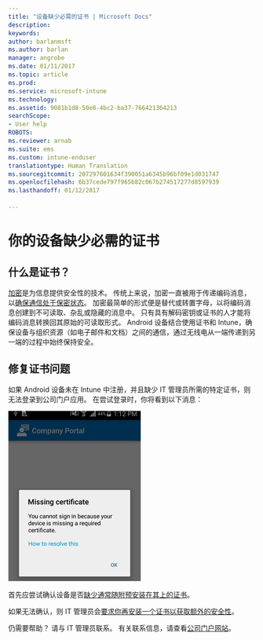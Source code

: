 ```yaml
---
title: "设备缺少必需的证书 | Microsoft Docs"
description: 
keywords: 
author: barlanmsft
ms.author: barlan
manager: angrobe
ms.date: 01/11/2017
ms.topic: article
ms.prod: 
ms.service: microsoft-intune
ms.technology: 
ms.assetid: 9081b1d8-50e8-4bc2-ba37-766421364213
searchScope:
- User help
ROBOTS: 
ms.reviewer: arnab
ms.suite: ems
ms.custom: intune-enduser
translationtype: Human Translation
ms.sourcegitcommit: 207297601634f390051a6345b96bf09e1d031747
ms.openlocfilehash: 6b37cede797f965b82c067b274517277d8597939
ms.lasthandoff: 01/12/2017

---
```



# <a name="your-device-is-missing-a-required-certificate"></a>你的设备缺少必需的证书

## <a name="whats-a-certificate"></a>什么是证书？

[加密](https://technet.microsoft.com/en-us/library/cc962030.aspx)是为信息提供安全性的技术。 传统上来说，加密一直被用于传递编码消息，以[确保通信处于保密状态](https://technet.microsoft.com/en-us/library/cc962019.aspx)。 加密最简单的形式便是替代或转置字母，以将编码消息创建到不可读取、杂乱或隐藏的消息中。 只有具有解码密钥或证书的人才能将编码消息转换回其原始的可读取形式。 Android 设备结合使用证书和 Intune，确保设备与组织资源（如电子邮件和文档）之间的通信，通过无线电从一端传递到另一端的过程中始终保持安全。

## <a name="fixing-certificate-issues"></a>修复证书问题

如果 Android 设备未在 Intune 中注册，并且缺少 IT 管理员所需的特定证书，则无法登录到公司门户应用。 在尝试登录时，你将看到以下消息：

![screenshot-error-message-about-missing-certificate](./media/andr-cert_install-1-cert_missing.png)

首先应尝试确认设备是否[缺少通常随附预安装在其上的证书](your-device-is-missing-a-preinstalled-certificate-android.md)。

如果无法确认，则 IT 管理员会[要求你再安装一个证书以获取额外的安全性](your-device-is-missing-an-IT-required-certificate-android.md)。

仍需要帮助？ 请与 IT 管理员联系。 有关联系信息，请查看[公司门户网站](http://portal.manage.microsoft.com)。

